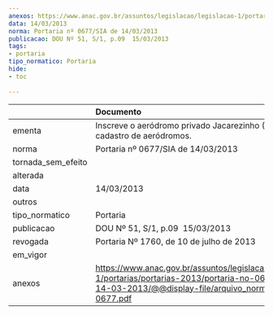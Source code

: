 ```yaml
---
anexos: https://www.anac.gov.br/assuntos/legislacao/legislacao-1/portarias/portarias-2013/portaria-no-0677-sia-de-14-03-2013/@@display-file/arquivo_norma/PA2013-0677.pdf
data: 14/03/2013
norma: Portaria nº 0677/SIA de 14/03/2013
publicacao: DOU Nº 51, S/1, p.09  15/03/2013
tags:
- portaria
tipo_normatico: Portaria
hide: 
- toc 
 
---
```


|                    | Documento                                                                                                                                                         |
|:-------------------|:------------------------------------------------------------------------------------------------------------------------------------------------------------------|
| ementa             | Inscreve o aeródromo privado Jacarezinho (SP) no cadastro de aeródromos.                                                                                          |
| norma              | Portaria nº 0677/SIA de 14/03/2013                                                                                                                                |
| tornada_sem_efeito |                                                                                                                                                                   |
| alterada           |                                                                                                                                                                   |
| data               | 14/03/2013                                                                                                                                                        |
| outros             |                                                                                                                                                                   |
| tipo_normatico     | Portaria                                                                                                                                                          |
| publicacao         | DOU Nº 51, S/1, p.09  15/03/2013                                                                                                                                  |
| revogada           | Portaria Nº 1760, de 10 de julho de 2013                                                                                                                          |
| em_vigor           |                                                                                                                                                                   |
| anexos             | https://www.anac.gov.br/assuntos/legislacao/legislacao-1/portarias/portarias-2013/portaria-no-0677-sia-de-14-03-2013/@@display-file/arquivo_norma/PA2013-0677.pdf |